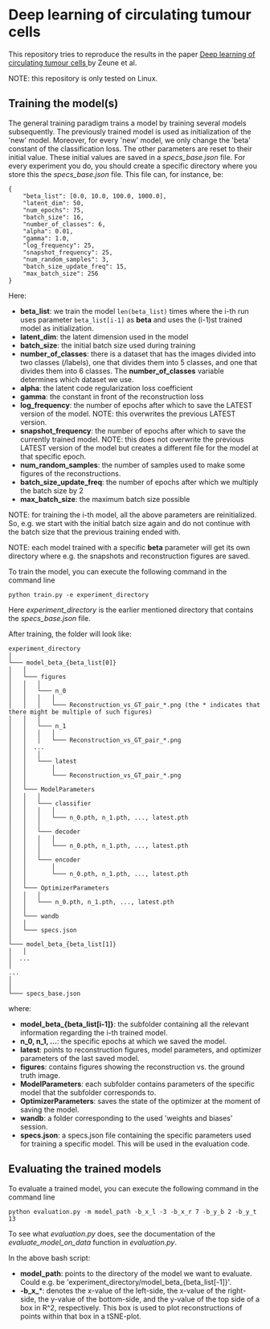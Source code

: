 # Deep learning of circulating tumour cells

This repository tries to reproduce the results in the paper <ins> [Deep learning of circulating tumour cells](https://www.nature.com/articles/s42256-020-0153-x) </ins>
by Zeune et al. 

NOTE: this repository is only tested on Linux.

## Training the model(s)
The general training paradigm trains a model by training several models subsequently. The previously trained model is used as initialization of the 'new' model. Moreover, for every 'new' model, we only change the 'beta' constant of the classification loss. The other parameters are reset to their initial value. These initial values are saved in a *specs_base.json* file. For every experiment you do, you should create a specific directory where you store this the *specs_base.json* file. This file can, for instance, be:
```
{
    "beta_list": [0.0, 10.0, 100.0, 1000.0],
    "latent_dim": 50,
    "num_epochs": 75,
    "batch_size": 16,
    "number_of_classes": 6,
    "alpha": 0.01,
    "gamma": 1.0,
    "log_frequency": 25,
    "snapshot_frequency": 25,
    "num_random_samples": 3,
    "batch_size_update_freq": 15,
    "max_batch_size": 256
}
```
Here:
- **beta_list**: we train the model ``len(beta_list)`` times where the i-th run uses parameter `beta_list[i-1]` as **beta** and uses the (i-1)st trained model as initialization. 
- **latent_dim**: the latent dimension used in the model
- **batch_size**: the initial batch size used during training
- **number_of_classes**: there is a dataset that has the images divided into two classes (/labels), one that divides them into 5 classes, and one that divides them into 6 classes. The **number_of_classes** variable determines which dataset we use.
- **alpha**: the latent code regularization loss coefficient
- **gamma**: the constant in front of the reconstruction loss
- **log_frequency**: the number of epochs after which to save the LATEST version of the model. NOTE: this overwrites the previous LATEST version.
- **snapshot_frequency**: the number of epochs after which to save the currently trained model. NOTE: this does not overwrite the previous LATEST version of the model but creates a different file for the model at that specific epoch.
- **num_random_samples**: the number of samples used to make some figures of the reconstructions.
- **batch_size_update_freq**: the number of epochs after which we multiply the batch size by 2
- **max_batch_size**: the maximum batch size possible

NOTE: for training the i-th model, all the above parameters are reinitialized. So, e.g. we start with the initial batch size again and do not continue with the batch size that the previous training ended with.

NOTE: each model trained with a specific **beta** parameter will get its own directory where e.g. the snapshots and reconstruction figures are saved.

To train the model, you can execute the following command in the command line

```
python train.py -e experiment_directory
```
Here *experiment_directory* is the earlier mentioned directory that contains the *specs_base.json* file.

After training, the folder will look like:

```
experiment_directory
│
└─── model_beta_{beta_list[0]}
│   │
│   └─── figures
│   │   │
│   │   └─── n_0
│   │   │   │
│   │   │   └─── Reconstruction_vs_GT_pair_*.png (the * indicates that there might be multiple of such figures)
│   │   │
│   │   └─── n_1
│   │   │   │
│   │   │   └─── Reconstruction_vs_GT_pair_*.png
│   │  ...
│   │   │
│   │   └─── latest     
│   │       │
│   │       └─── Reconstruction_vs_GT_pair_*.png      
│   │
│   └─── ModelParameters
│   │   │   
│   │   └─── classifier
│   │   │   │
│   │   │   └─── n_0.pth, n_1.pth, ..., latest.pth
│   │   │
│   │   └─── decoder
│   │   │   │
│   │   │   └─── n_0.pth, n_1.pth, ..., latest.pth
│   │   │
│   │   └─── encoder     
│   │       │
│   │       └─── n_0.pth, n_1.pth, ..., latest.pth   
│   │
│   └─── OptimizerParameters
│   │   │   
│   │   └─── n_0.pth, n_1.pth, ..., latest.pth
│   │
│   └─── wandb
│   │
│   └─── specs.json
│
└─── model_beta_{beta_list[1]}
│   │
│  ...
│
...
│
│
└─── specs_base.json
```
where:
- **model_beta_{beta_list[i-1]}**: the subfolder containing all the relevant information regarding the i-th trained model.
- **n_0, n_1, ...**: the specific epochs at which we saved the model.
- **latest**: points to reconstruction figures, model parameters, and optimizer parameters of the last saved model.
- **figures**: contains figures showing the reconstruction vs. the ground truth image.
- **ModelParameters**: each subfolder contains parameters of the specific model that the subfolder corresponds to.
- **OptimizerParameters**: saves the state of the optimizer at the moment of saving the model.
- **wandb**: a folder corresponding to the used 'weights and biases' session.
- **specs.json**: a specs.json file containing the specific parameters used for training a specific model. This will be used in the evaluation code.

## Evaluating the trained models

To evaluate a trained model, you can execute the following command in the command line

```
python evaluation.py -m model_path -b_x_l -3 -b_x_r 7 -b_y_b 2 -b_y_t 13
```
To see what *evaluation.py* does, see the documentation of the *evaluate_model_on_data* function in *evaluation.py*.

In the above bash script:
- **model_path**: points to the directory of the model we want to evaluate. Could e.g. be 'experiment_directory/model_beta_{beta_list[-1]}'.
- **-b_x_***: denotes the x-value of the left-side, the x-value of the right-side, the y-value of the bottom-side, and the y-value of the top side of a box in R^2, respectively. This box is used to plot reconstructions of points within that box in a tSNE-plot.
